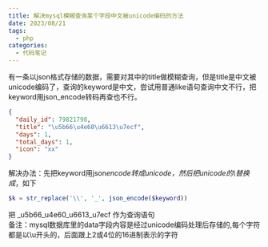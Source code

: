 ```yaml
---
title: 解决mysql模糊查询某个字段中文被unicode编码的方法
date: 2023/08/21
tags:
  - php
categories:
  - 代码笔记
---
```


有一条以json格式存储的数据，需要对其中的title做模糊查询，但是title是中文被unicode编码了，查询的keyword是中文，尝试用普通like语句查询中文不行，把keyword用json_encode转码再查也不行。

```json
{
  "daily_id": 79821798,
  "title": "\u5b66\u4e60\u6613\u7ecf",
  "days": 1,
  "total_days": 1,
  "icon": "xx"
}
```

解决办法：先把keyword用json*encode转成unicode，然后把unicode的\替换成*，如下

```php
$k = str_replace('\\', '_', json_encode($keyword))
```

把 \_u5b66_u4e60_u6613_u7ecf 作为查询语句\
备注：mysql数据库里的data字段内容是经过unicode编码处理后存储的,每个字符都是以\u开头的，后面跟上2或4位的16进制表示的字符
